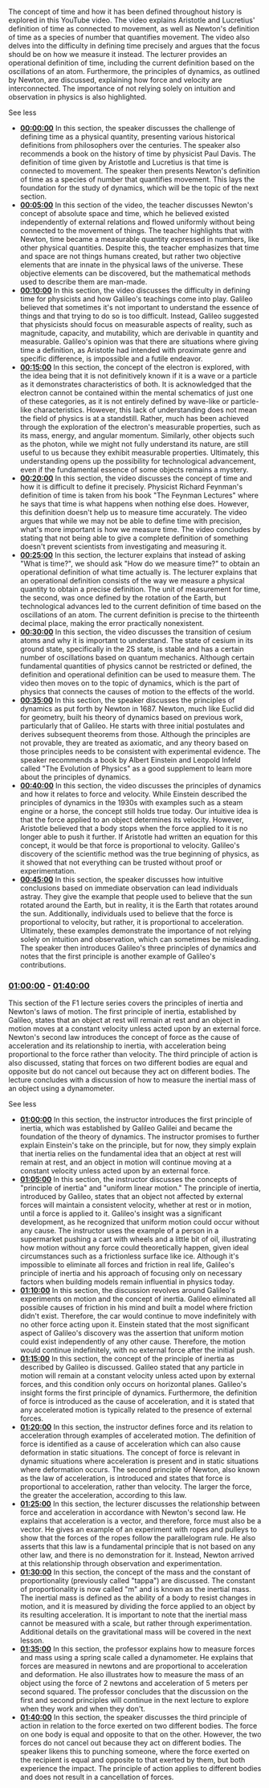 The concept of time and how it has been defined throughout history is explored in this YouTube video. The video explains Aristotle and Lucretius' definition of time as connected to movement, as well as Newton's definition of time as a species of number that quantifies movement. The video also delves into the difficulty in defining time precisely and argues that the focus should be on how we measure it instead. The lecturer provides an operational definition of time, including the current definition based on the oscillations of an atom. Furthermore, the principles of dynamics, as outlined by Newton, are discussed, explaining how force and velocity are interconnected. The importance of not relying solely on intuition and observation in physics is also highlighted.

See less

- **[00:00:00](https://youtu.be/OeqAYvMDkbc?t=0)** In this section, the speaker discusses the challenge of defining time as a physical quantity, presenting various historical definitions from philosophers over the centuries. The speaker also recommends a book on the history of time by physicist Paul Davis. The definition of time given by Aristotle and Lucretius is that time is connected to movement. The speaker then presents Newton's definition of time as a species of number that quantifies movement. This lays the foundation for the study of dynamics, which will be the topic of the next section.
- **[00:05:00](https://youtu.be/OeqAYvMDkbc?t=300)** In this section of the video, the teacher discusses Newton's concept of absolute space and time, which he believed existed independently of external relations and flowed uniformly without being connected to the movement of things. The teacher highlights that with Newton, time became a measurable quantity expressed in numbers, like other physical quantities. Despite this, the teacher emphasizes that time and space are not things humans created, but rather two objective elements that are innate in the physical laws of the universe. These objective elements can be discovered, but the mathematical methods used to describe them are man-made.
- **[00:10:00](https://youtu.be/OeqAYvMDkbc?t=600)** In this section, the video discusses the difficulty in defining time for physicists and how Galileo's teachings come into play. Galileo believed that sometimes it's not important to understand the essence of things and that trying to do so is too difficult. Instead, Galileo suggested that physicists should focus on measurable aspects of reality, such as magnitude, capacity, and mutability, which are derivable in quantity and measurable. Galileo's opinion was that there are situations where giving time a definition, as Aristotle had intended with proximate genre and specific difference, is impossible and a futile endeavor.
- **[00:15:00](https://youtu.be/OeqAYvMDkbc?t=900)** In this section, the concept of the electron is explored, with the idea being that it is not definitively known if it is a wave or a particle as it demonstrates characteristics of both. It is acknowledged that the electron cannot be contained within the mental schematics of just one of these categories, as it is not entirely defined by wave-like or particle-like characteristics. However, this lack of understanding does not mean the field of physics is at a standstill. Rather, much has been achieved through the exploration of the electron's measurable properties, such as its mass, energy, and angular momentum. Similarly, other objects such as the photon, while we might not fully understand its nature, are still useful to us because they exhibit measurable properties. Ultimately, this understanding opens up the possibility for technological advancement, even if the fundamental essence of some objects remains a mystery.
- **[00:20:00](https://youtu.be/OeqAYvMDkbc?t=1200)** In this section, the video discusses the concept of time and how it is difficult to define it precisely. Physicist Richard Feynman's definition of time is taken from his book "The Feynman Lectures" where he says that time is what happens when nothing else does. However, this definition doesn't help us to measure time accurately. The video argues that while we may not be able to define time with precision, what's more important is how we measure time. The video concludes by stating that not being able to give a complete definition of something doesn't prevent scientists from investigating and measuring it.
- **[00:25:00](https://youtu.be/OeqAYvMDkbc?t=1500)** In this section, the lecturer explains that instead of asking "What is time?", we should ask "How do we measure time?" to obtain an operational definition of what time actually is. The lecturer explains that an operational definition consists of the way we measure a physical quantity to obtain a precise definition. The unit of measurement for time, the second, was once defined by the rotation of the Earth, but technological advances led to the current definition of time based on the oscillations of an atom. The current definition is precise to the thirteenth decimal place, making the error practically nonexistent.
- **[00:30:00](https://youtu.be/OeqAYvMDkbc?t=1800)** In this section, the video discusses the transition of cesium atoms and why it is important to understand. The state of cesium in its ground state, specifically in the 2S state, is stable and has a certain number of oscillations based on quantum mechanics. Although certain fundamental quantities of physics cannot be restricted or defined, the definition and operational definition can be used to measure them. The video then moves on to the topic of dynamics, which is the part of physics that connects the causes of motion to the effects of the world.
- **[00:35:00](https://youtu.be/OeqAYvMDkbc?t=2100)** In this section, the speaker discusses the principles of dynamics as put forth by Newton in 1687. Newton, much like Euclid did for geometry, built his theory of dynamics based on previous work, particularly that of Galileo. He starts with three initial postulates and derives subsequent theorems from those. Although the principles are not provable, they are treated as axiomatic, and any theory based on those principles needs to be consistent with experimental evidence. The speaker recommends a book by Albert Einstein and Leopold Infeld called "The Evolution of Physics" as a good supplement to learn more about the principles of dynamics.
- **[00:40:00](https://youtu.be/OeqAYvMDkbc?t=2400)** In this section, the video discusses the principles of dynamics and how it relates to force and velocity. While Einstein described the principles of dynamics in the 1930s with examples such as a steam engine or a horse, the concept still holds true today. Our intuitive idea is that the force applied to an object determines its velocity. However, Aristotle believed that a body stops when the force applied to it is no longer able to push it further. If Aristotle had written an equation for this concept, it would be that force is proportional to velocity. Galileo's discovery of the scientific method was the true beginning of physics, as it showed that not everything can be trusted without proof or experimentation.
- **[00:45:00](https://youtu.be/OeqAYvMDkbc?t=2700)** In this section, the speaker discusses how intuitive conclusions based on immediate observation can lead individuals astray. They give the example that people used to believe that the sun rotated around the Earth, but in reality, it is the Earth that rotates around the sun. Additionally, individuals used to believe that the force is proportional to velocity, but rather, it is proportional to acceleration. Ultimately, these examples demonstrate the importance of not relying solely on intuition and observation, which can sometimes be misleading. The speaker then introduces Galileo's three principles of dynamics and notes that the first principle is another example of Galileo's contributions.

### [01:00:00](https://youtu.be/OeqAYvMDkbc?t=3600) - [01:40:00](https://youtu.be/OeqAYvMDkbc?t=6000)

This section of the F1 lecture series covers the principles of inertia and Newton's laws of motion. The first principle of inertia, established by Galileo, states that an object at rest will remain at rest and an object in motion moves at a constant velocity unless acted upon by an external force. Newton's second law introduces the concept of force as the cause of acceleration and its relationship to inertia, with acceleration being proportional to the force rather than velocity. The third principle of action is also discussed, stating that forces on two different bodies are equal and opposite but do not cancel out because they act on different bodies. The lecture concludes with a discussion of how to measure the inertial mass of an object using a dynamometer.

See less

- **[01:00:00](https://youtu.be/OeqAYvMDkbc?t=3600)** In this section, the instructor introduces the first principle of inertia, which was established by Galileo Galilei and became the foundation of the theory of dynamics. The instructor promises to further explain Einstein's take on the principle, but for now, they simply explain that inertia relies on the fundamental idea that an object at rest will remain at rest, and an object in motion will continue moving at a constant velocity unless acted upon by an external force.
- **[01:05:00](https://youtu.be/OeqAYvMDkbc?t=3900)** In this section, the instructor discusses the concepts of "principle of inertia" and "uniform linear motion." The principle of inertia, introduced by Galileo, states that an object not affected by external forces will maintain a consistent velocity, whether at rest or in motion, until a force is applied to it. Galileo's insight was a significant development, as he recognized that uniform motion could occur without any cause. The instructor uses the example of a person in a supermarket pushing a cart with wheels and a little bit of oil, illustrating how motion without any force could theoretically happen, given ideal circumstances such as a frictionless surface like ice. Although it's impossible to eliminate all forces and friction in real life, Galileo's principle of inertia and his approach of focusing only on necessary factors when building models remain influential in physics today.
- **[01:10:00](https://youtu.be/OeqAYvMDkbc?t=4200)** In this section, the discussion revolves around Galileo's experiments on motion and the concept of inertia. Galileo eliminated all possible causes of friction in his mind and built a model where friction didn't exist. Therefore, the car would continue to move indefinitely with no other force acting upon it. Einstein stated that the most significant aspect of Galileo's discovery was the assertion that uniform motion could exist independently of any other cause. Therefore, the motion would continue indefinitely, with no external force after the initial push.
- **[01:15:00](https://youtu.be/OeqAYvMDkbc?t=4500)** In this section, the concept of the principle of inertia as described by Galileo is discussed. Galileo stated that any particle in motion will remain at a constant velocity unless acted upon by external forces, and this condition only occurs on horizontal planes. Galileo's insight forms the first principle of dynamics. Furthermore, the definition of force is introduced as the cause of acceleration, and it is stated that any accelerated motion is typically related to the presence of external forces.
- **[01:20:00](https://youtu.be/OeqAYvMDkbc?t=4800)** In this section, the instructor defines force and its relation to acceleration through examples of accelerated motion. The definition of force is identified as a cause of acceleration which can also cause deformation in static situations. The concept of force is relevant in dynamic situations where acceleration is present and in static situations where deformation occurs. The second principle of Newton, also known as the law of acceleration, is introduced and states that force is proportional to acceleration, rather than velocity. The larger the force, the greater the acceleration, according to this law.
- **[01:25:00](https://youtu.be/OeqAYvMDkbc?t=5100)** In this section, the lecturer discusses the relationship between force and acceleration in accordance with Newton's second law. He explains that acceleration is a vector, and therefore, force must also be a vector. He gives an example of an experiment with ropes and pulleys to show that the forces of the ropes follow the parallelogram rule. He also asserts that this law is a fundamental principle that is not based on any other law, and there is no demonstration for it. Instead, Newton arrived at this relationship through observation and experimentation.
- **[01:30:00](https://youtu.be/OeqAYvMDkbc?t=5400)** In this section, the concept of the mass and the constant of proportionality (previously called "tappa") are discussed. The constant of proportionality is now called "m" and is known as the inertial mass. The inertial mass is defined as the ability of a body to resist changes in motion, and it is measured by dividing the force applied to an object by its resulting acceleration. It is important to note that the inertial mass cannot be measured with a scale, but rather through experimentation. Additional details on the gravitational mass will be covered in the next lesson.
- **[01:35:00](https://youtu.be/OeqAYvMDkbc?t=5700)** In this section, the professor explains how to measure forces and mass using a spring scale called a dynamometer. He explains that forces are measured in newtons and are proportional to acceleration and deformation. He also illustrates how to measure the mass of an object using the force of 2 newtons and acceleration of 5 meters per second squared. The professor concludes that the discussion on the first and second principles will continue in the next lecture to explore when they work and when they don't.
- **[01:40:00](https://youtu.be/OeqAYvMDkbc?t=6000)** In this section, the speaker discusses the third principle of action in relation to the force exerted on two different bodies. The force on one body is equal and opposite to that on the other. However, the two forces do not cancel out because they act on different bodies. The speaker likens this to punching someone, where the force exerted on the recipient is equal and opposite to that exerted by them, but both experience the impact. The principle of action applies to different bodies and does not result in a cancellation of forces.
